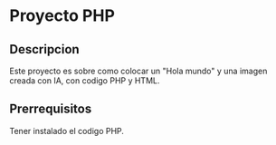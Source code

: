 # Proyecto PHP
## Descripcion
Este proyecto es sobre como colocar un "Hola mundo" y una imagen creada con IA, con codigo PHP y HTML.
## Prerrequisitos
Tener instalado el codigo PHP.

